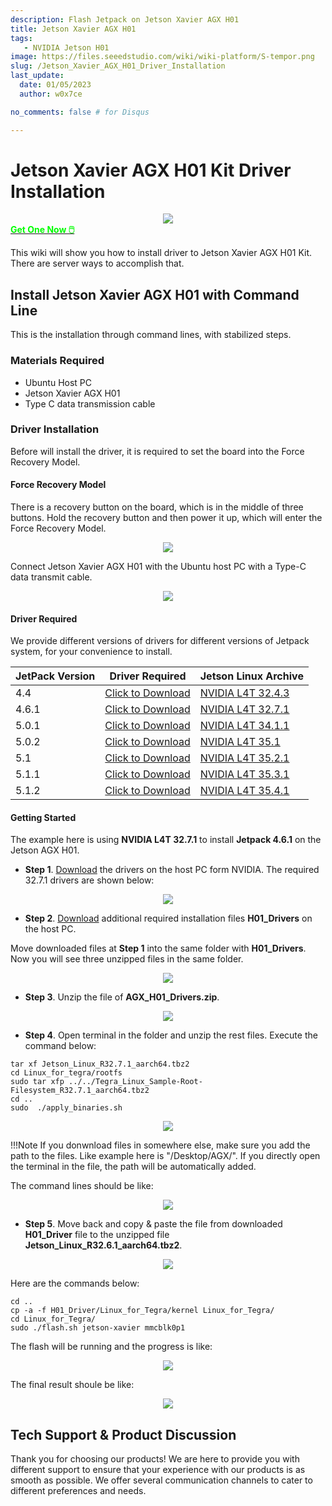 ```yaml
---
description: Flash Jetpack on Jetson Xavier AGX H01
title: Jetson Xavier AGX H01
tags:
   - NVIDIA Jetson H01
image: https://files.seeedstudio.com/wiki/wiki-platform/S-tempor.png
slug: /Jetson_Xavier_AGX_H01_Driver_Installation
last_update:
  date: 01/05/2023
  author: w0x7ce

no_comments: false # for Disqus

---
```


<!-- ---
name: 
category: 
bzurl: 
prodimagename:
surveyurl: 
sku: 
tags:
--- -->

# Jetson Xavier AGX H01 Kit Driver Installation

<div align="center"><img width={800} src="https://files.seeedstudio.com/wiki/recomputerzhongwen/first_1.png" /></div>

<div class="get_one_now_container" style={{textAlign: 'center'}}>
    <a class="get_one_now_item" href="https://www.seeedstudio.com/Jetson-Xavier-AGX-H01-Kit-p-5283.html" target="_blank"><strong><span><font color={'FFFFFF'} size={"4"}> Get One Now 🖱️</font></span></strong></a>
</div>

This wiki will show you how to install driver to Jetson Xavier AGX H01 Kit. There are server ways to accomplish that.

## Install Jetson Xavier AGX H01 with Command Line

This is the installation through command lines, with stabilized steps.

### Materials Required

- Ubuntu Host PC
- Jetson Xavier AGX H01
- Type C data transmission cable

### Driver Installation

Before will install the driver, it is required to set the board into the Force Recovery Model.

#### Force Recovery Model

There is a recovery button on the board, which is in the middle of three buttons. Hold the recovery button and then power it up, which will enter the Force Recovery Model.

<div align="center"><img width={400} src="https://files.seeedstudio.com/wiki/recomputerzhongwen/driver1.png" /></div>

Connect Jetson Xavier AGX H01 with the Ubuntu host PC with a Type-C data transmit cable.

<div align="center"><img width={400} src="https://files.seeedstudio.com/wiki/recomputerzhongwen/driver.png" /></div>

#### Driver Required

We provide different versions of drivers for different versions of Jetpack system, for your convenience to install.

<table>
  <thead>
    <tr>
      <th>JetPack Version</th>
      <th>Driver Required</th>
      <th>Jetson Linux Archive</th>
    </tr>
  </thead>
  <tbody>
    <tr>
      <td>4.4</td>
      <td><a href="https://files.seeedstudio.com/wiki/H01Driver/H01_Driver_for_4.4.zip">Click to Download</a></td>
      <td><a href="https://developer.nvidia.com/embedded/linux-tegra-r32.4.3">NVIDIA L4T 32.4.3</a></td>
    </tr>
    <tr>
      <td>4.6.1</td>
      <td><a href="https://files.seeedstudio.com/wiki/H01Driver/H01_Driver.zip">Click to Download</a></td>
      <td><a href="https://developer.nvidia.com/embedded/linux-tegra-r3271">NVIDIA L4T 32.7.1</a></td>
    </tr>
    <tr>
      <td>5.0.1</td>
      <td><a href="https://files.seeedstudio.com/wiki/H01Driver/H01_Driver_for_5.0.1.zip">Click to Download</a></td>
      <td><a href="https://developer.nvidia.com/embedded/jetson-linux-r3411">NVIDIA L4T 34.1.1</a></td>
    </tr>
    <tr>
      <td>5.0.2</td>
      <td><a href="https://files.seeedstudio.com/wiki/H01Driver/H01_Driver_for_5.0.2.zip">Click to Download</a></td>
      <td><a href="https://developer.nvidia.com/embedded/jetson-linux-r351">NVIDIA L4T 35.1</a></td>
    </tr>
    <tr>
      <td>5.1</td>
      <td><a href="https://files.seeedstudio.com/wiki/H01Driver/H01_Driver_for_5.1.rar" target="_blank" rel="noopener noreferrer">Click to Download</a></td>
      <td><a href="https://developer.nvidia.com/embedded/jetson-linux-r3521" target="_blank" rel="noopener noreferrer">NVIDIA L4T 35.2.1</a></td>
    </tr>
    <tr>
      <td>5.1.1</td>
      <td><a href="https://files.seeedstudio.com/wiki/H01Driver/H01_Driver_for_5.1.1.zip" target="_blank" rel="noopener noreferrer">Click to Download</a></td>
      <td><a href="https://developer.nvidia.com/embedded/jetson-linux-r3531" target="_blank" rel="noopener noreferrer">NVIDIA L4T 35.3.1</a></td>
    </tr>
    <tr>
      <td>5.1.2</td>
      <td><a href="https://files.seeedstudio.com/wiki/H01Driver/H01_Driver_for_5.1.2.zip" target="_blank" rel="noopener noreferrer">Click to Download</a></td>
      <td><a href="https://developer.nvidia.com/embedded/jetson-linux-r3541" target="_blank" rel="noopener noreferrer">NVIDIA L4T 35.4.1</a></td>
    </tr>
  </tbody>
</table>

#### Getting Started

The example here is using **NVIDIA L4T 32.7.1** to install **Jetpack 4.6.1** on the Jetson AGX H01.

- **Step 1**. [Download](https://developer.nvidia.com/embedded/linux-tegra-r3271) the drivers on the host PC form NVIDIA. The required 32.7.1 drivers are shown below:

<div align="center"><img width={800} src="https://files.seeedstudio.com/wiki/H01Driver/h01driver4.png" /></div>

- **Step 2**. [Download](https://files.seeedstudio.com/wiki/H01Driver/H01_Driver.zip) additional required installation files **H01_Drivers** on the host PC.

Move downloaded files at **Step 1** into the same folder with **H01_Drivers**. Now you will see three unzipped files in the same folder.

<div align="center"><img width={300} src="https://files.seeedstudio.com/wiki/H01Driver/h01drivera.png" /></div>

- **Step 3**. Unzip the file of **AGX_H01_Drivers.zip**.

<div align="center"><img width={300} src="https://files.seeedstudio.com/wiki/H01Driver/h01driver1b.png" /></div>

- **Step 4**. Open terminal in the folder and unzip the rest files. Execute the command below:

```
tar xf Jetson_Linux_R32.7.1_aarch64.tbz2
cd Linux_for_tegra/rootfs
sudo tar xfp ../../Tegra_Linux_Sample-Root-Filesystem_R32.7.1_aarch64.tbz2
cd ..
sudo  ./apply_binaries.sh
```

<div align="center"><img width={300} src="https://files.seeedstudio.com/wiki/H01Driver/h01driver5.png" /></div>

!!!Note
    If you donwnload files in somewhere else, make sure you add the path to the files. Like example here is "/Desktop/AGX/". If you directly open the terminal in the file, the path will be automatically added.

The command lines should be like:

<div align="center"><img width={600} src="https://files.seeedstudio.com/wiki/recomputerzhongwen/agx0.png" /></div>

- **Step 5**. Move back and copy & paste the file from downloaded **H01_Driver** file to the unzipped file **Jetson_Linux_R32.6.1_aarch64.tbz2**.

<div align="center"><img width={300} src="https://files.seeedstudio.com/wiki/H01Driver/h01driver6.png" /></div>

Here are the commands below:

```
cd ..
cp -a -f H01_Driver/Linux_for_Tegra/kernel Linux_for_Tegra/
cd Linux_for_Tegra/
sudo ./flash.sh jetson-xavier mmcblk0p1
```

The flash will be running and the progress is like:

<div align="center"><img width={600} src="https://files.seeedstudio.com/wiki/recomputerzhongwen/agx2.png" /></div>

The final result shoule be like:

<div align="center"><img width={600} src="https://files.seeedstudio.com/wiki/recomputerzhongwen/agx3.png" /></div>

## Tech Support & Product Discussion

Thank you for choosing our products! We are here to provide you with different support to ensure that your experience with our products is as smooth as possible. We offer several communication channels to cater to different preferences and needs.

<div class="button_tech_support_container">
<a href="https://forum.seeedstudio.com/" class="button_forum"></a>
<a href="https://www.seeedstudio.com/contacts" class="button_email"></a>
</div>

<div class="button_tech_support_container">
<a href="https://discord.gg/eWkprNDMU7" class="button_discord"></a>
<a href="https://github.com/Seeed-Studio/wiki-documents/discussions/69" class="button_discussion"></a>
</div>
